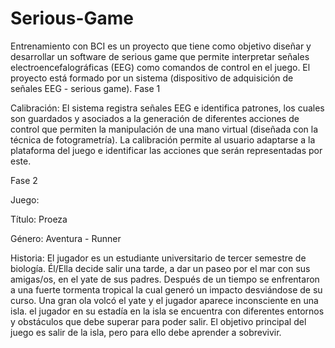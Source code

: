 # Serious-Game
Entrenamiento con BCI es un proyecto que tiene como objetivo diseñar y desarrollar un software de serious game que permite interpretar señales electroencefalográficas (EEG) como comandos de control en el juego. El proyecto está formado por un sistema (dispositivo de adquisición de señales EEG - serious game). 
Fase 1

Calibración: El sistema registra señales EEG e identifica patrones, los cuales son guardados y asociados a la generación de diferentes acciones de control que permiten la manipulación de una mano virtual (diseñada con la técnica de fotogrametría). La calibración permite al usuario adaptarse a la plataforma del juego e identificar las acciones que serán representadas por este.

Fase 2

Juego: 

Título: Proeza

Género: Aventura - Runner

Historia: El jugador es un estudiante universitario de tercer semestre de  biología. Él/Ella  decide salir una tarde, a dar un paseo por el mar con sus amigas/os, en el yate de sus padres. Después de un tiempo se enfrentaron a una fuerte tormenta tropical la cual generó un impacto desviándose de su curso. Una gran ola volcó el yate y el jugador aparece inconsciente en una isla. el jugador en su estadía en la isla se encuentra con diferentes entornos y obstáculos que debe superar para poder salir. El objetivo principal del juego es salir de la isla, pero para ello debe aprender a sobrevivir.

